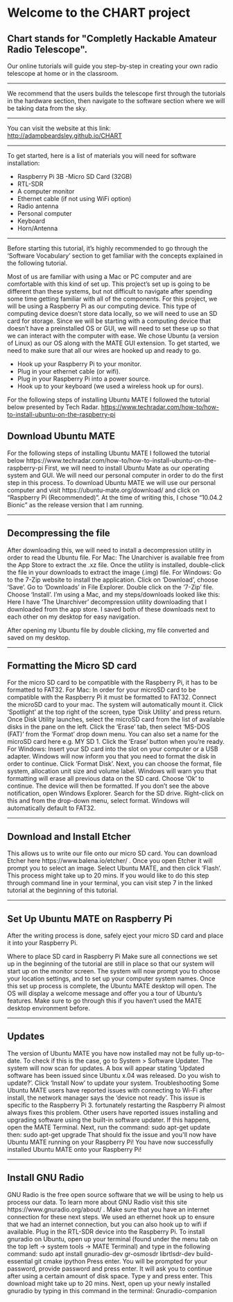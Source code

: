 
Welcome to the CHART project 
======
## Chart stands for "Completly Hackable Amateur Radio Telescope".</br>
Our online tutorials will guide you step-by-step in creating your own radio telescope at home or in the classroom. 

--- 
We recommend that the users builds the telescope first through the tutorials in the hardware section, then navigate to the software section where we will be taking data from the sky.

--- 
You can visit the website at this link:
http://adampbeardsley.github.io/CHART

--- 

To get started, here is a list of materials you will need for software installation:
- Raspberry Pi 3B
-Micro SD Card (32GB)
- RTL-SDR
- A computer monitor
- Ethernet cable (if not using WiFi option)
- Radio antenna
- Personal computer 
- Keyboard 
- Horn/Antenna

---

Before starting this tutorial, it’s highly recommended to go through the ‘Software Vocabulary’ section to get familiar with the concepts explained in the following tutorial. 

Most of us are familiar with using a Mac or PC computer and are comfortable with this kind of set up. This project’s set up is going to be different than these systems, but not difficult to navigate after spending some time getting familiar with all of the components. For this project, we will be using a Raspberry Pi as our computing device. This type of computing device doesn’t store data locally, so we will need to use an SD card for storage. Since we will be starting with a computing device that doesn’t have a preinstalled OS or GUI, we will need to set these up so that we can interact with the computer with ease. We chose Ubuntu (a version of Linux) as our OS along with the MATE GUI extension. 
To get started, we need to make sure that all our wires are hooked up and ready to go.  
- Hook up your Raspberry Pi to your monitor.
- Plug in your ethernet cable (or wifi). 
- Plug in your Raspberry Pi into a power source. 
- Hook up to your keyboard (we used a wireless hook up for ours). 

For the following steps of installing Ubuntu MATE I followed the tutorial below presented by Tech Radar. 
https://www.techradar.com/how-to/how-to-install-ubuntu-on-the-raspberry-pi

<h2>Download Ubuntu MATE</h2>
For the following steps of installing Ubuntu MATE I followed the tutorial below
https://www.techradar.com/how-to/how-to-install-ubuntu-on-the-raspberry-pi
 First, we will need to install Ubuntu Mate as our operating system and GUI. We will need our personal computer in order to do the first step in this process. 
 To download Ubuntu MATE we will use our personal computer and visit https://ubuntu-mate.org/download/ and click on “Raspberry Pi (Recommended)”. At the time of writing this, I chose “10.04.2 Bionic” as the release version that I am running. 
 
 ---
 
<h2>Decompressing the file</h2>
After downloading this, we will need to install a decompression utility in order to read the Ubuntu file. 
For Mac: The Unarchiver is available free from the App Store to extract the .xz file. Once the utility is installed, double-click the file in your downloads to extract the image (.img) file.
For Windows:  Go to the 7-Zip website to install the application. Click on ‘Download’, choose ‘Save’. Go to ‘Downloads’ in File Explorer. Double click on the ‘7-Zip’ file. Choose ‘Install’.
I’m using a Mac, and my steps/downloads looked like this: 
Here I have ‘The Unarchiver’ decompression utility downloading that I downloaded from the app store.
I saved both of these downloads next to each other on my desktop for easy navigation. 
 
After opening my Ubuntu file by double clicking, my file converted and saved on my desktop. 

---
<h2>Formatting the Micro SD card</h2>
For the micro SD card to be compatible with the  Raspberry Pi, it has to be formatted to FAT32.  
For Mac: In order for your microSD card to be compatible with the Raspberry Pi it must be formatted to FAT32.
Connect the microSD card to your mac. The system will automatically mount it. Click ‘Spotlight’ at the top right of the screen, type ‘Disk Utility’ and press return. 
Once Disk Utility launches, select the microSD card from the list of available disks in the pane on the left. Click the ‘Erase’ tab, then select ‘MS-DOS (FAT)’ from the ‘Format’ drop down menu. 
You can also set a name for the microSD card here e.g. MY SD 1. Click the ‘Erase’ button when you’re ready.
For Windows: Insert your SD card into the slot on your computer or a USB adapter.
Windows will now inform you that you need to format the disk in order to continue. Click ‘Format Disk’. Next, you can choose the format, file system, allocation unit size and volume label. Windows will warn you that formatting will erase all previous data on the SD card. Choose ‘Ok’ to continue. The device will then be formatted.
If you don’t see the above notification, open Windows Explorer. Search for the SD drive. Right-click on this and from the drop-down menu, select format. Windows will automatically default to FAT32.
 
 ---
 
<h2>Download and Install Etcher </h2>
This allows us to write our file onto our micro SD card. You can download Etcher here https://www.balena.io/etcher/ .
Once you open Etcher it will prompt you to select an image. Select Ubuntu MATE, and then click ‘Flash’. This process might take up to 20 mins. 
If you would like to do this step through command line in your terminal, you can visit step 7 in the linked tutorial at the beginning of this tutorial. 
 
 ---
 
<h2>Set Up Ubuntu MATE on Raspberry Pi</h2>
After the writing process is done, safely eject your micro SD card and place it into your Raspberry Pi. 

Where to place SD card in Raspberry Pi
Make sure all connections we set up in the beginning of the tutorial are still in place so that our system will start up on the monitor screen. 
The system will now prompt you to choose your location settings, and to set up your computer system names. Once this set up process is complete, the Ubuntu MATE desktop will open. 
The OS will display a welcome message and offer you a tour of Ubuntu’s features. Make sure to go through this if you haven’t used the MATE desktop environment before.
 
 ---
 
<h2>Updates </h2>
The version of Ubuntu MATE you have now installed may not be fully up-to-date. 
To check if this is the case, go to System > Software Updater. 
The system will now scan for updates. A box will appear stating ‘Updated software has been issued since Ubuntu x.04 was released. Do you wish to update?’. Click ‘Install Now’ to update your system.
Troubleshooting
Some Ubuntu MATE users have reported issues with connecting to Wi-Fi after install, the network manager says the ‘device not ready’. This issue is specific to the Raspberry Pi 3. fortunately restarting the Raspberry Pi almost always fixes this problem.
Other users have reported issues installing and upgrading software using the built-in software updater. If this happens, open the MATE Terminal. Next, run the command:
sudo apt-get update
then:
sudo apt-get upgrade
That should fix the issue and you'll now have Ubuntu MATE running on your Raspberry Pi!
You have now successfully installed Ubuntu MATE onto your Raspberry Pi!
 
 ---
 
<h2>Install GNU Radio</h2>
GNU Radio is the free open source software that we will be using to help us process our data. To learn more about GNU Radio visit this site https://www.gnuradio.org/about/ .
Make sure that you have an internet connection for these next steps. We used an ethernet hook up to ensure that we had an internet connection, but you can also hook up to wifi if available. 
Plug in the RTL-SDR device into the Raspberry Pi. 
To install gnuradio on Ubuntu, open up your terminal (found under the menu tab on the top left -> system tools -> MATE Terminal)  and type in the following command:
    sudo apt install gnuradio-dev gr-osmosdr librtlsdr-dev build-essential git cmake ipython
Press enter.
You will be prompted for your password, provide password and press enter. 
It will ask you to continue after using a certain amount of disk space. 
Type  y and press enter. 
This download might take up to 20 mins.
 Next, open up your newly installed gnuradio by typing in this command in the terminal:
    Gnuradio-companion





